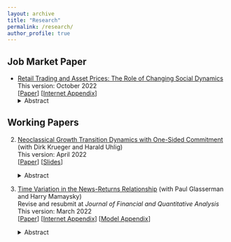 ```yaml
---
layout: archive
title: "Research"
permalink: /research/
author_profile: true
---
```



## Job Market Paper
- [Retail Trading and Asset Prices: The Role of Changing Social Dynamics](../files/Li_paper_combined_20221003.pdf)    
   This version: October 2022       
   \[[Paper](../files/Li_paper.pdf)\] \[[Internet Appendix](../files/Li_internet_appendix.pdf)\]
   <details><summary>Abstract</summary>
   I study the impact of retail trading on asset prices, in the context of GameStop short squeeze. I find significant time variation in the price impact of retail sentiment. The same retail sentiment change of GameStop had much larger price impact in January 2021, than in 2020. This coincided with a change in investor base composition. Retail investors built up their positions in GameStop from 2020-2021, while long institutions reduced their positions. Short interest dropped sharply in January 2021 and stayed at below 20% throughout 2021. I also document that the changing social network structure on Reddit’s WallStreeBets forum lead to aggregate fluctuations in retail sentiment. I provide a model that reconciles price, quantity, and retail sentiment dynamics. In particular, I show that a moderate increase in retail sentiment can have a large price impact, if it puts institutions at their portfolio constraints and effectively makes them price-inelastic. Moreover, the price fluctuations redistribute wealth across investors with different elasticities. These two forces drive the changing price impact of retail sentiment.
   </details>

## Working Papers
2. [Neoclassical Growth Transition Dynamics with One-Sided Commitment](../files/Krueger_Li_Uhlig_paper_20220401.pdf) (with Dirk Krueger and Harald Uhlig)  
   This version: April 2022  
   \[[Paper](../files/Krueger_Li_Uhlig_paper_20220401.pdf)\] \[[Slides](../files/Krueger_Li_Uhlig_slides_20220401.pdf)\]
   <details><summary>Abstract</summary>
   This paper characterizes the transition dynamics of a continuous-time neoclassical production economy with capital accumulation in which households face idiosyncratic income risk. Insurance companies operating in perfectly competitive markets offer long-term insurance contracts and can commit to future contractual obligations, whereas households cannot. Therefore the equilibrium features imperfect insurance and a non-degenerate cross-sectional consumption distribution. When household labor productivity takes two values, one of which is zero, and the utility function is logarithmic, we show that the transition dynamics induced by unexpected positive or negative technology shocks, including the evolution of the consumption distribution, can be calculated in closed form, as long as the initial deviation from the steady state is not too large. This is in contrast to both the standard representative agent neoclassical growth model as well as Bewley (1986) style models with uninsurable idiosyncratic income risk.  Thus the paper provides an analytically tractable alternative to the standard incomplete markets general equilibrium model developed in Aiyagari (1994) by retaining its physical structure, but substituting the assumed incomplete asset markets structure with one in which limits to consumption insurance emerge endogenously, as in the macroeconomic literature on limited commitment.
   </details>

3. [Time Variation in the News-Returns Relationship](https://papers.ssrn.com/sol3/papers.cfm?abstract_id=3420981) (with Paul Glasserman and Harry Mamaysky)  
   Revise and resubmit at *Journal of Financial and Quantitative Analysis*    
   This version: March 2022  
   \[[Paper](https://papers.ssrn.com/sol3/papers.cfm?abstract_id=3420981)\] \[[Internet Appendix](../files/Glasserman_Li_Mamaysky_internet_appendix_20220314.pdf)\] \[[Model Appendix](../files/Glasserman_Li_Mamaysky_model_20220314.pdf)\]   
   <details><summary>Abstract</summary>
   The well-documented underreaction of stock prices to news exhibits substantial time variation. Higher risk-bearing capacity of financial intermediaries, lower passive ownership of stocks, and more informative news increase price responses to contemporaneous news; surprisingly, they also increase price responses to lagged news (underreaction). Our findings are not driven by short-sale constraints, serial correlation in news flow, or improved information processing capacity. We discuss possible mechanisms based on investor behavior and strategic order-splitting by institutions. A simple model with limited attention and three investor types — institutional, non-institutional, passive — predicts the varying response to news we observe.
   </details>
